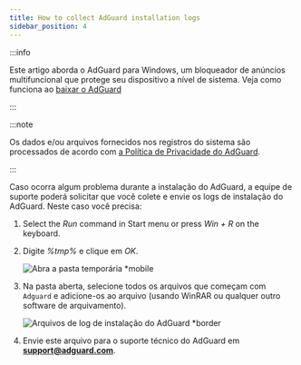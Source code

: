 ```yaml
---
title: How to collect AdGuard installation logs
sidebar_position: 4
---
```


:::info

Este artigo aborda o AdGuard para Windows, um bloqueador de anúncios multifuncional que protege seu dispositivo a nível de sistema. Veja como funciona ao [baixar o AdGuard](https://agrd.io/download-kb-adblock)

:::

:::note

Os dados e/ou arquivos fornecidos nos registros do sistema são processados de acordo com [a Política de Privacidade do AdGuard](https://adguard.com/en/privacy.html).

:::

Caso ocorra algum problema durante a instalação do AdGuard, a equipe de suporte poderá solicitar que você colete e envie os logs de instalação do AdGuard. Neste caso você precisa:

1. Select the *Run* command in Start menu or press *Win + R* on the keyboard.

1. Digite *%tmp%* e clique em *OK*.

    ![Abra a pasta temporária *mobile](https://cdn.adtidy.org/content/kb/ad_blocker/windows/solving-problems/install-logs-1.png)

1. Na pasta aberta, selecione todos os arquivos que começam com `Adguard` e adicione-os ao arquivo (usando WinRAR ou qualquer outro software de arquivamento).

    ![Arquivos de log de instalação do AdGuard *border](https://cdn.adtidy.org/content/kb/ad_blocker/windows/solving-problems/install-logs-2.png)

1. Envie este arquivo para o suporte técnico do AdGuard em **support@adguard.com**.

